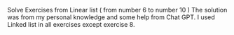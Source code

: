 Solve Exercises from Linear list ( from number 6 to number 10 ) 
The solution was from my personal knowledge and some help from Chat GPT. I used Linked list in all exercises except exercise 8.

